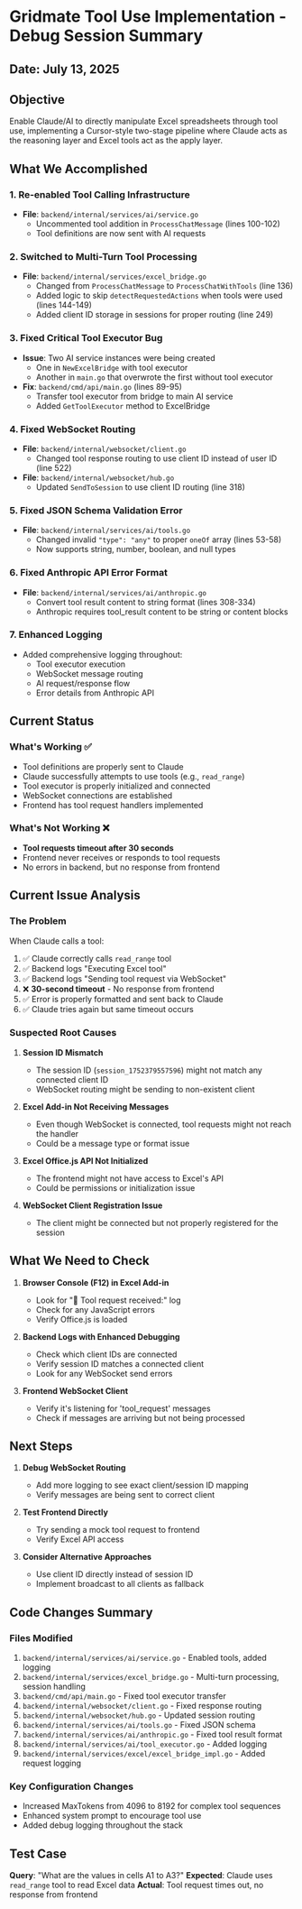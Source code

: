 # Gridmate Tool Use Implementation - Debug Session Summary

## Date: July 13, 2025

## Objective
Enable Claude/AI to directly manipulate Excel spreadsheets through tool use, implementing a Cursor-style two-stage pipeline where Claude acts as the reasoning layer and Excel tools act as the apply layer.

## What We Accomplished

### 1. Re-enabled Tool Calling Infrastructure
- **File**: `backend/internal/services/ai/service.go`
  - Uncommented tool addition in `ProcessChatMessage` (lines 100-102)
  - Tool definitions are now sent with AI requests

### 2. Switched to Multi-Turn Tool Processing
- **File**: `backend/internal/services/excel_bridge.go`
  - Changed from `ProcessChatMessage` to `ProcessChatWithTools` (line 136)
  - Added logic to skip `detectRequestedActions` when tools were used (lines 144-149)
  - Added client ID storage in sessions for proper routing (line 249)

### 3. Fixed Critical Tool Executor Bug
- **Issue**: Two AI service instances were being created
  - One in `NewExcelBridge` with tool executor
  - Another in `main.go` that overwrote the first without tool executor
- **Fix**: `backend/cmd/api/main.go` (lines 89-95)
  - Transfer tool executor from bridge to main AI service
  - Added `GetToolExecutor` method to ExcelBridge

### 4. Fixed WebSocket Routing
- **File**: `backend/internal/websocket/client.go`
  - Changed tool response routing to use client ID instead of user ID (line 522)
- **File**: `backend/internal/websocket/hub.go`
  - Updated `SendToSession` to use client ID routing (line 318)

### 5. Fixed JSON Schema Validation Error
- **File**: `backend/internal/services/ai/tools.go`
  - Changed invalid `"type": "any"` to proper `oneOf` array (lines 53-58)
  - Now supports string, number, boolean, and null types

### 6. Fixed Anthropic API Error Format
- **File**: `backend/internal/services/ai/anthropic.go`
  - Convert tool result content to string format (lines 308-334)
  - Anthropic requires tool_result content to be string or content blocks

### 7. Enhanced Logging
- Added comprehensive logging throughout:
  - Tool executor execution
  - WebSocket message routing
  - AI request/response flow
  - Error details from Anthropic API

## Current Status

### What's Working ✅
- Tool definitions are properly sent to Claude
- Claude successfully attempts to use tools (e.g., `read_range`)
- Tool executor is properly initialized and connected
- WebSocket connections are established
- Frontend has tool request handlers implemented

### What's Not Working ❌
- **Tool requests timeout after 30 seconds**
- Frontend never receives or responds to tool requests
- No errors in backend, but no response from frontend

## Current Issue Analysis

### The Problem
When Claude calls a tool:
1. ✅ Claude correctly calls `read_range` tool
2. ✅ Backend logs "Executing Excel tool"
3. ✅ Backend logs "Sending tool request via WebSocket"
4. ❌ **30-second timeout** - No response from frontend
5. ✅ Error is properly formatted and sent back to Claude
6. ✅ Claude tries again but same timeout occurs

### Suspected Root Causes

1. **Session ID Mismatch**
   - The session ID (`session_1752379557596`) might not match any connected client ID
   - WebSocket routing might be sending to non-existent client

2. **Excel Add-in Not Receiving Messages**
   - Even though WebSocket is connected, tool requests might not reach the handler
   - Could be a message type or format issue

3. **Excel Office.js API Not Initialized**
   - The frontend might not have access to Excel's API
   - Could be permissions or initialization issue

4. **WebSocket Client Registration Issue**
   - The client might be connected but not properly registered for the session

## What We Need to Check

1. **Browser Console (F12) in Excel Add-in**
   - Look for "🔧 Tool request received:" log
   - Check for any JavaScript errors
   - Verify Office.js is loaded

2. **Backend Logs with Enhanced Debugging**
   - Check which client IDs are connected
   - Verify session ID matches a connected client
   - Look for any WebSocket send errors

3. **Frontend WebSocket Client**
   - Verify it's listening for 'tool_request' messages
   - Check if messages are arriving but not being processed

## Next Steps

1. **Debug WebSocket Routing**
   - Add more logging to see exact client/session ID mapping
   - Verify messages are being sent to correct client

2. **Test Frontend Directly**
   - Try sending a mock tool request to frontend
   - Verify Excel API access

3. **Consider Alternative Approaches**
   - Use client ID directly instead of session ID
   - Implement broadcast to all clients as fallback

## Code Changes Summary

### Files Modified
1. `backend/internal/services/ai/service.go` - Enabled tools, added logging
2. `backend/internal/services/excel_bridge.go` - Multi-turn processing, session handling
3. `backend/cmd/api/main.go` - Fixed tool executor transfer
4. `backend/internal/websocket/client.go` - Fixed response routing
5. `backend/internal/websocket/hub.go` - Updated session routing
6. `backend/internal/services/ai/tools.go` - Fixed JSON schema
7. `backend/internal/services/ai/anthropic.go` - Fixed tool result format
8. `backend/internal/services/ai/tool_executor.go` - Added logging
9. `backend/internal/services/excel/excel_bridge_impl.go` - Added request logging

### Key Configuration Changes
- Increased MaxTokens from 4096 to 8192 for complex tool sequences
- Enhanced system prompt to encourage tool use
- Added debug logging throughout the stack

## Test Case
**Query**: "What are the values in cells A1 to A3?"
**Expected**: Claude uses `read_range` tool to read Excel data
**Actual**: Tool request times out, no response from frontend